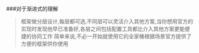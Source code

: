 ###对于渐进式的理解
>框架做分层设计,每层都可选,不同层可以灵活介入其他方案,当你想用官方的实现时发现他早已准备好,各层之间包括配置工具都比介入其他方案更能便捷的协同工作
>简单来说,不必一开始就使用它的全家桶根据场景官方提供了方便的框架供你使用